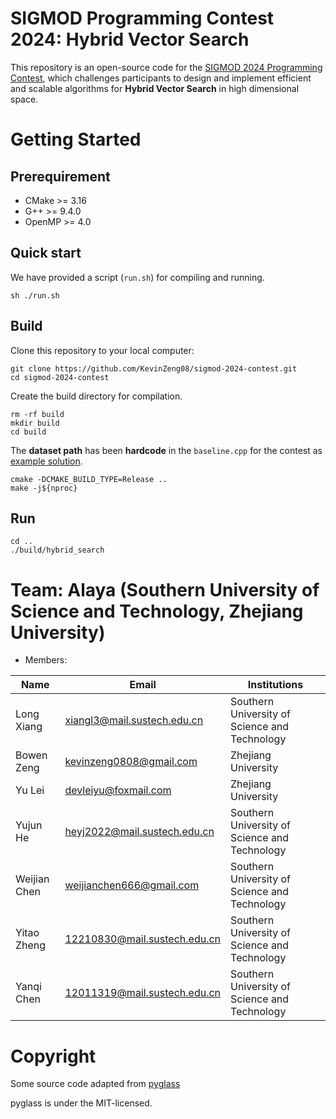 # SIGMOD Programming Contest 2024: Hybrid Vector Search

This repository is an open-source code for the [SIGMOD 2024 Programming Contest](http://sigmodcontest2024.eastus.cloudapp.azure.com/index.shtml), which challenges participants to design and implement efficient and scalable algorithms for **Hybrid Vector Search** in high dimensional space.

# Getting Started

## Prerequirement

- CMake >= 3.16
- G++ >= 9.4.0
- OpenMP >= 4.0

## Quick start
We have provided a script (`run.sh`) for compiling and running.
```
sh ./run.sh
```

## Build
Clone this repository to your local computer:
```
git clone https://github.com/KevinZeng08/sigmod-2024-contest.git
cd sigmod-2024-contest
```
Create the build directory for compilation.
```
rm -rf build
mkdir build
cd build
```
The **dataset path** has been **hardcode** in the `baseline.cpp` for the contest as [example solution](http://sigmodcontest2024.eastus.cloudapp.azure.com/baseline/baseline.tar.gz).
```
cmake -DCMAKE_BUILD_TYPE=Release ..
make -j${nproc}
```

## Run
```
cd ..
./build/hybrid_search
```

# Team: Alaya (Southern University of Science and Technology, Zhejiang University)
- Members:

| Name        |    Email    |  Institutions  |
| ----------- | ----------- | -------------- |
| Long Xiang   | xiangl3@mail.sustech.edu.cn | Southern University of Science and Technology |
| Bowen Zeng   | kevinzeng0808@gmail.com | Zhejiang University|
| Yu Lei | devleiyu@foxmail.com | Zhejiang University |
| Yujun He | heyj2022@mail.sustech.edu.cn | Southern University of Science and Technology |
| Weijian Chen | weijianchen666@gmail.com | Southern University of Science and Technology |
| Yitao Zheng | 12210830@mail.sustech.edu.cn | Southern University of Science and Technology |
| Yanqi Chen | 12011319@mail.sustech.edu.cn | Southern University of Science and Technology |

# Copyright

Some source code adapted from [pyglass](https://github.com/zilliztech/pyglass/tree/master)

pyglass is under the MIT-licensed.
